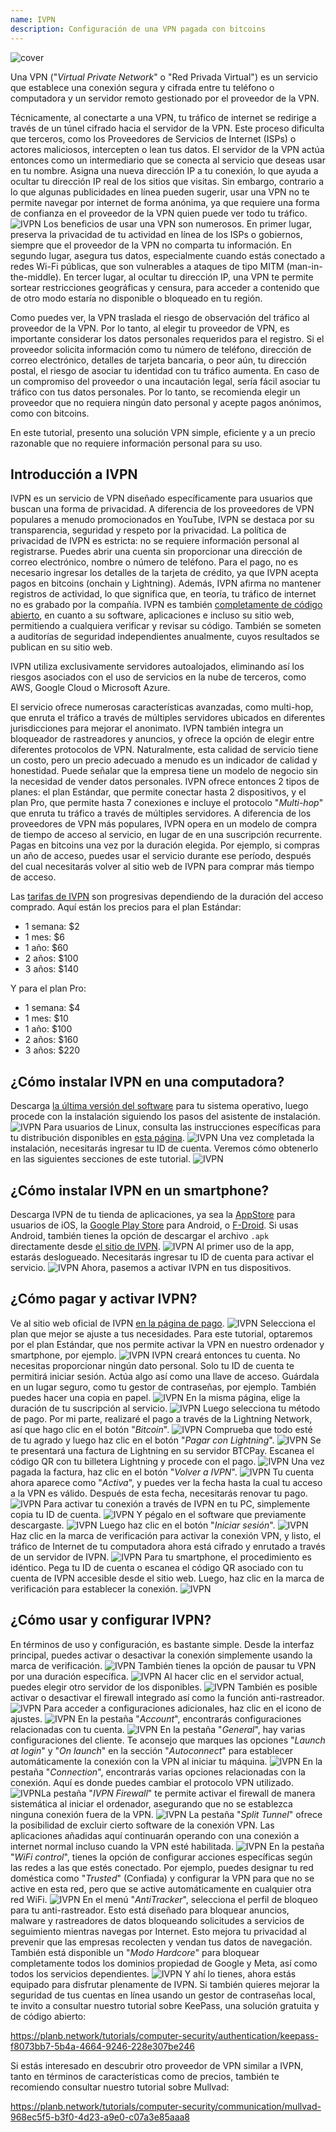```yaml
---
name: IVPN
description: Configuración de una VPN pagada con bitcoins
---
```

![cover](assets/cover.webp)

Una VPN ("*Virtual Private Network*" o "Red Privada Virtual") es un servicio que establece una conexión segura y cifrada entre tu teléfono o computadora y un servidor remoto gestionado por el proveedor de la VPN.

Técnicamente, al conectarte a una VPN, tu tráfico de internet se redirige a través de un túnel cifrado hacia el servidor de la VPN. Este proceso dificulta que terceros, como los Proveedores de Servicios de Internet (ISPs) o actores maliciosos, intercepten o lean tus datos. El servidor de la VPN actúa entonces como un intermediario que se conecta al servicio que deseas usar en tu nombre. Asigna una nueva dirección IP a tu conexión, lo que ayuda a ocultar tu dirección IP real de los sitios que visitas. Sin embargo, contrario a lo que algunas publicidades en línea pueden sugerir, usar una VPN no te permite navegar por internet de forma anónima, ya que requiere una forma de confianza en el proveedor de la VPN quien puede ver todo tu tráfico.
![IVPN](assets/fr/01.webp)
Los beneficios de usar una VPN son numerosos. En primer lugar, preserva la privacidad de tu actividad en línea de los ISPs o gobiernos, siempre que el proveedor de la VPN no comparta tu información. En segundo lugar, asegura tus datos, especialmente cuando estás conectado a redes Wi-Fi públicas, que son vulnerables a ataques de tipo MITM (man-in-the-middle). En tercer lugar, al ocultar tu dirección IP, una VPN te permite sortear restricciones geográficas y censura, para acceder a contenido que de otro modo estaría no disponible o bloqueado en tu región.

Como puedes ver, la VPN traslada el riesgo de observación del tráfico al proveedor de la VPN. Por lo tanto, al elegir tu proveedor de VPN, es importante considerar los datos personales requeridos para el registro. Si el proveedor solicita información como tu número de teléfono, dirección de correo electrónico, detalles de tarjeta bancaria, o peor aún, tu dirección postal, el riesgo de asociar tu identidad con tu tráfico aumenta. En caso de un compromiso del proveedor o una incautación legal, sería fácil asociar tu tráfico con tus datos personales. Por lo tanto, se recomienda elegir un proveedor que no requiera ningún dato personal y acepte pagos anónimos, como con bitcoins.

En este tutorial, presento una solución VPN simple, eficiente y a un precio razonable que no requiere información personal para su uso.

## Introducción a IVPN

IVPN es un servicio de VPN diseñado específicamente para usuarios que buscan una forma de privacidad. A diferencia de los proveedores de VPN populares a menudo promocionados en YouTube, IVPN se destaca por su transparencia, seguridad y respeto por la privacidad.
La política de privacidad de IVPN es estricta: no se requiere información personal al registrarse. Puedes abrir una cuenta sin proporcionar una dirección de correo electrónico, nombre o número de teléfono. Para el pago, no es necesario ingresar los detalles de la tarjeta de crédito, ya que IVPN acepta pagos en bitcoins (onchain y Lightning). Además, IVPN afirma no mantener registros de actividad, lo que significa que, en teoría, tu tráfico de internet no es grabado por la compañía.
IVPN es también [completamente de código abierto](https://github.com/ivpn), en cuanto a su software, aplicaciones e incluso su sitio web, permitiendo a cualquiera verificar y revisar su código. También se someten a auditorías de seguridad independientes anualmente, cuyos resultados se publican en su sitio web.

IVPN utiliza exclusivamente servidores autoalojados, eliminando así los riesgos asociados con el uso de servicios en la nube de terceros, como AWS, Google Cloud o Microsoft Azure.

El servicio ofrece numerosas características avanzadas, como multi-hop, que enruta el tráfico a través de múltiples servidores ubicados en diferentes jurisdicciones para mejorar el anonimato. IVPN también integra un bloqueador de rastreadores y anuncios, y ofrece la opción de elegir entre diferentes protocolos de VPN.
Naturalmente, esta calidad de servicio tiene un costo, pero un precio adecuado a menudo es un indicador de calidad y honestidad. Puede señalar que la empresa tiene un modelo de negocio sin la necesidad de vender datos personales. IVPN ofrece entonces 2 tipos de planes: el plan Estándar, que permite conectar hasta 2 dispositivos, y el plan Pro, que permite hasta 7 conexiones e incluye el protocolo "*Multi-hop*" que enruta tu tráfico a través de múltiples servidores.
A diferencia de los proveedores de VPN más populares, IVPN opera en un modelo de compra de tiempo de acceso al servicio, en lugar de en una suscripción recurrente. Pagas en bitcoins una vez por la duración elegida. Por ejemplo, si compras un año de acceso, puedes usar el servicio durante ese período, después del cual necesitarás volver al sitio web de IVPN para comprar más tiempo de acceso.

Las [tarifas de IVPN](https://www.ivpn.net/en/pricing/) son progresivas dependiendo de la duración del acceso comprado. Aquí están los precios para el plan Estándar:
- 1 semana: $2
- 1 mes: $6
- 1 año: $60
- 2 años: $100
- 3 años: $140

Y para el plan Pro:
- 1 semana: $4
- 1 mes: $10
- 1 año: $100
- 2 años: $160
- 3 años: $220

## ¿Cómo instalar IVPN en una computadora?
Descarga [la última versión del software](https://www.ivpn.net/en/apps-windows/) para tu sistema operativo, luego procede con la instalación siguiendo los pasos del asistente de instalación. ![IVPN](assets/notext/02.webp)
Para usuarios de Linux, consulta las instrucciones específicas para tu distribución disponibles en [esta página](https://www.ivpn.net/en/apps-linux/).
![IVPN](assets/notext/03.webp)
Una vez completada la instalación, necesitarás ingresar tu ID de cuenta. Veremos cómo obtenerlo en las siguientes secciones de este tutorial.
![IVPN](assets/notext/04.webp)
## ¿Cómo instalar IVPN en un smartphone?

Descarga IVPN de tu tienda de aplicaciones, ya sea la [AppStore](https://apps.apple.com/us/app/ivpn-secure-vpn-for-privacy/id1193122683) para usuarios de iOS, la [Google Play Store](https://play.google.com/store/apps/details?id=net.ivpn.client) para Android, o [F-Droid](https://f-droid.org/en/packages/net.ivpn.client). Si usas Android, también tienes la opción de descargar el archivo `.apk` directamente desde [el sitio de IVPN](https://www.ivpn.net/en/apps-android/).
![IVPN](assets/notext/05.webp)
Al primer uso de la app, estarás deslogueado. Necesitarás ingresar tu ID de cuenta para activar el servicio.
![IVPN](assets/notext/06.webp)
Ahora, pasemos a activar IVPN en tus dispositivos.

## ¿Cómo pagar y activar IVPN?

Ve al sitio web oficial de IVPN [en la página de pago](https://www.ivpn.net/en/pricing/).
![IVPN](assets/notext/07.webp)
Selecciona el plan que mejor se ajuste a tus necesidades. Para este tutorial, optaremos por el plan Estándar, que nos permite activar la VPN en nuestro ordenador y smartphone, por ejemplo.
![IVPN](assets/notext/08.webp)
IVPN creará entonces tu cuenta. No necesitas proporcionar ningún dato personal. Solo tu ID de cuenta te permitirá iniciar sesión. Actúa algo así como una llave de acceso. Guárdala en un lugar seguro, como tu gestor de contraseñas, por ejemplo. También puedes hacer una copia en papel. ![IVPN](assets/notext/09.webp)
En la misma página, elige la duración de tu suscripción al servicio.
![IVPN](assets/notext/10.webp)
Luego selecciona tu método de pago. Por mi parte, realizaré el pago a través de la Lightning Network, así que hago clic en el botón "*Bitcoin*".
![IVPN](assets/notext/11.webp)
Comprueba que todo esté de tu agrado y luego haz clic en el botón "*Pagar con Lightning*".
![IVPN](assets/notext/12.webp)
Se te presentará una factura de Lightning en su servidor BTCPay. Escanea el código QR con tu billetera Lightning y procede con el pago.
![IVPN](assets/notext/13.webp) Una vez pagada la factura, haz clic en el botón "*Volver a IVPN*".
![IVPN](assets/notext/14.webp)
Tu cuenta ahora aparece como "*Activa*", y puedes ver la fecha hasta la cual tu acceso a la VPN es válido. Después de esta fecha, necesitarás renovar tu pago.
![IVPN](assets/notext/15.webp)
Para activar tu conexión a través de IVPN en tu PC, simplemente copia tu ID de cuenta.
![IVPN](assets/notext/16.webp)
Y pégalo en el software que previamente descargaste.
![IVPN](assets/notext/17.webp)
Luego haz clic en el botón "*Iniciar sesión*".
![IVPN](assets/notext/18.webp)
Haz clic en la marca de verificación para activar la conexión VPN, y listo, el tráfico de Internet de tu computadora ahora está cifrado y enrutado a través de un servidor de IVPN.
![IVPN](assets/notext/19.webp)
Para tu smartphone, el procedimiento es idéntico. Pega tu ID de cuenta o escanea el código QR asociado con tu cuenta de IVPN accesible desde el sitio web. Luego, haz clic en la marca de verificación para establecer la conexión.
![IVPN](assets/notext/20.webp)
## ¿Cómo usar y configurar IVPN?

En términos de uso y configuración, es bastante simple. Desde la interfaz principal, puedes activar o desactivar la conexión simplemente usando la marca de verificación.
![IVPN](assets/notext/21.webp)
También tienes la opción de pausar tu VPN por una duración específica.
![IVPN](assets/notext/22.webp)
Al hacer clic en el servidor actual, puedes elegir otro servidor de los disponibles.
![IVPN](assets/notext/23.webp)
También es posible activar o desactivar el firewall integrado así como la función anti-rastreador.
![IVPN](assets/notext/24.webp)
Para acceder a configuraciones adicionales, haz clic en el icono de ajustes.
![IVPN](assets/notext/25.webp)
En la pestaña "*Account*", encontrarás configuraciones relacionadas con tu cuenta.
![IVPN](assets/notext/26.webp)
En la pestaña "*General*", hay varias configuraciones del cliente. Te aconsejo que marques las opciones "*Launch at login*" y "*On launch*" en la sección "*Autoconnect*" para establecer automáticamente la conexión con la VPN al iniciar tu máquina.
![IVPN](assets/notext/27.webp)
En la pestaña "*Connection*", encontrarás varias opciones relacionadas con la conexión. Aquí es donde puedes cambiar el protocolo VPN utilizado.
![IVPN](assets/notext/28.webp)La pestaña "*IVPN Firewall*" te permite activar el firewall de manera sistemática al iniciar el ordenador, asegurando que no se establezca ninguna conexión fuera de la VPN.
![IVPN](assets/notext/29.webp)
La pestaña "*Split Tunnel*" ofrece la posibilidad de excluir cierto software de la conexión VPN. Las aplicaciones añadidas aquí continuarán operando con una conexión a internet normal incluso cuando la VPN esté habilitada.
![IVPN](assets/notext/30.webp)
En la pestaña "*WiFi control*", tienes la opción de configurar acciones específicas según las redes a las que estés conectado. Por ejemplo, puedes designar tu red doméstica como "*Trusted*" (Confiada) y configurar la VPN para que no se active en esta red, pero que se active automáticamente en cualquier otra red WiFi.
![IVPN](assets/notext/31.webp)
En el menú "*AntiTracker*", selecciona el perfil de bloqueo para tu anti-rastreador. Esto está diseñado para bloquear anuncios, malware y rastreadores de datos bloqueando solicitudes a servicios de seguimiento mientras navegas por Internet. Esto mejora tu privacidad al prevenir que las empresas recolecten y vendan tus datos de navegación. También está disponible un "*Modo Hardcore*" para bloquear completamente todos los dominios propiedad de Google y Meta, así como todos los servicios dependientes.
![IVPN](assets/notext/32.webp)
Y ahí lo tienes, ahora estás equipado para disfrutar plenamente de IVPN. Si también quieres mejorar la seguridad de tus cuentas en línea usando un gestor de contraseñas local, te invito a consultar nuestro tutorial sobre KeePass, una solución gratuita y de código abierto:

https://planb.network/tutorials/computer-security/authentication/keepass-f8073bb7-5b4a-4664-9246-228e307be246

Si estás interesado en descubrir otro proveedor de VPN similar a IVPN, tanto en términos de características como de precios, también te recomiendo consultar nuestro tutorial sobre Mullvad:

https://planb.network/tutorials/computer-security/communication/mullvad-968ec5f5-b3f0-4d23-a9e0-c07a3e85aaa8
